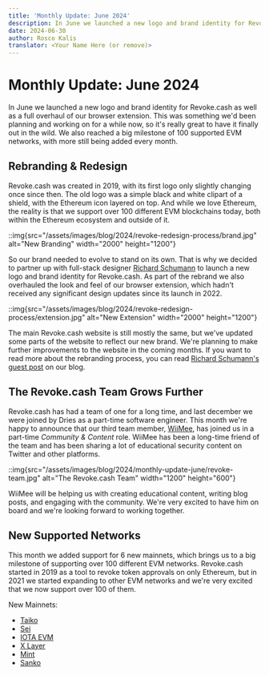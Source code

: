 ```yaml
---
title: 'Monthly Update: June 2024'
description: In June we launched a new logo and brand identity for Revoke.cash as well as a full overhaul of our browser extension. We also reached a big milestone of 100 supported EVM networks, with more still being added every month.
date: 2024-06-30
author: Rosco Kalis
translator: <Your Name Here (or remove)>
---
```


# Monthly Update: June 2024

In June we launched a new logo and brand identity for Revoke.cash as well as a full overhaul of our browser extension. This was something we'd been planning and working on for a while now, so it's really great to have it finally out in the wild. We also reached a big milestone of 100 supported EVM networks, with more still being added every month.

## Rebranding & Redesign

Revoke.cash was created in 2019, with its first logo only slightly changing once since then. The old logo was a simple black and white clipart of a shield, with the Ethereum icon layered on top. And while we love Ethereum, the reality is that we support over 100 different EVM blockchains today, both within the Ethereum ecosystem and outside of it.

::img{src="/assets/images/blog/2024/revoke-redesign-process/brand.jpg" alt="New Branding" width="2000" height="1200"}

So our brand needed to evolve to stand on its own. That is why we decided to partner up with full-stack designer [Richard Schumann](https://schumanncombo.com) to launch a new logo and brand identity for Revoke.cash. As part of the rebrand we also overhauled the look and feel of our browser extension, which hadn't received any significant design updates since its launch in 2022.

::img{src="/assets/images/blog/2024/revoke-redesign-process/extension.jpg" alt="New Extension" width="2000" height="1200"}

The main Revoke.cash website is still mostly the same, but we've updated some parts of the website to reflect our new brand. We're planning to make further improvements to the website in the coming months. If you want to read more about the rebranding process, you can read [Richard Schumann's guest post](/blog/2024/revoke-redesign-process) on our blog.

## The Revoke.cash Team Grows Further

Revoke.cash has had a team of one for a long time, and last december we were joined by Dries as a part-time software engineer. This month we're happy to announce that our third team member, [WiiMee](https://twitter.com/Wii_Mee), has joined us in a part-time _Community & Content_ role. WiiMee has been a long-time friend of the team and has been sharing a lot of educational security content on Twitter and other platforms.

::img{src="/assets/images/blog/2024/monthly-update-june/revoke-team.jpg" alt="The Revoke.cash Team" width="1200" height="600"}

WiiMee will be helping us with creating educational content, writing blog posts, and engaging with the community. We're very excited to have him on board and we're looking forward to working together.

## New Supported Networks

This month we added support for 6 new mainnets, which brings us to a big milestone of supporting over 100 different EVM networks. Revoke.cash started in 2019 as a tool to revoke token approvals on only Ethereum, but in 2021 we started expanding to other EVM networks and we're very excited that we now support over 100 of them.

New Mainnets:

- [Taiko](/token-approval-checker/taiko)
- [Sei](/token-approval-checker/sei)
- [IOTA EVM](/token-approval-checker/iota-evm)
- [X Layer](/token-approval-checker/x-layer)
- [Mint](/token-approval-checker/mint)
- [Sanko](/token-approval-checker/sanko)
